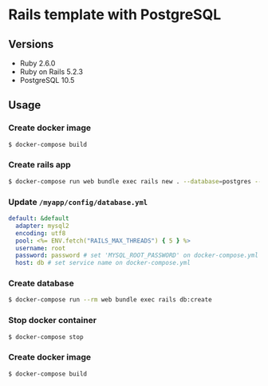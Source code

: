 # Rails template with PostgreSQL

## Versions

* Ruby 2.6.0
* Ruby on Rails 5.2.3
* PostgreSQL 10.5

## Usage

### Create docker image

```bash
$ docker-compose build
```

### Create rails app
```bash
$ docker-compose run web bundle exec rails new . --database=postgres --skip-bundle
```

### Update `/myapp/config/database.yml`

```yml
default: &default
  adapter: mysql2
  encoding: utf8
  pool: <%= ENV.fetch("RAILS_MAX_THREADS") { 5 } %>
  username: root
  password: password # set 'MYSQL_ROOT_PASSWORD' on docker-compose.yml
  host: db # set service name on docker-compose.yml
```

### Create database

```bash
$ docker-compose run --rm web bundle exec rails db:create
```

### Stop docker container

```bash
$ docker-compose stop
```

### Create docker image

```bash
$ docker-compose build
```
